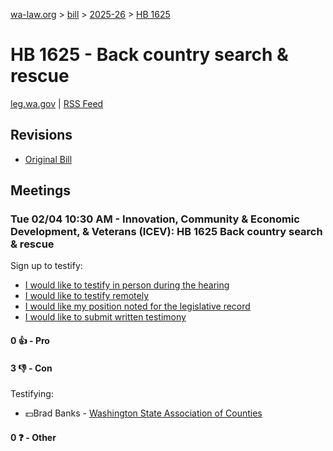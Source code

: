 [wa-law.org](/) > [bill](/bill/) > [2025-26](/bill/2025-26/) > [HB 1625](/bill/2025-26/hb/1625/)

# HB 1625 - Back country search & rescue
[leg.wa.gov](https://app.leg.wa.gov/billsummary?BillNumber=1625&Year=2025&Initiative=false) | [RSS Feed](./rss.xml)

## Revisions
* [Original Bill](1/)

## Meetings
### Tue 02/04 10:30 AM - Innovation, Community & Economic Development, & Veterans (ICEV): HB 1625 Back country search & rescue
Sign up to testify:
* [I would like to testify in person during the hearing](https://app.leg.wa.gov/csi/Testifier/Add?chamber=House&mId=32657&aId=162644&caId=25481&tId=1)
* [I would like to testify remotely](https://app.leg.wa.gov/csi/Testifier/Add?chamber=House&mId=32657&aId=162644&caId=25481&tId=2)
* [I would like my position noted for the legislative record](https://app.leg.wa.gov/csi/Testifier/Add?chamber=House&mId=32657&aId=162644&caId=25481&tId=3)
* [I would like to submit written testimony](https://app.leg.wa.gov/csi/Testifier/Add?chamber=House&mId=32657&aId=162644&caId=25481&tId=4)

#### 0 👍 - Pro

#### 3 👎 - Con
Testifying:
* 💵Brad Banks - [Washington State Association of Counties](/org/washington_state_association_of_counties/)

#### 0 ❓ - Other
